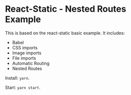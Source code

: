 # React-Static - Nested Routes Example

This is based on the react-static basic example. It includes:
- Babel
- CSS imports
- Image imports
- File imports
- Automatic Routing
- Nested Routes

Install: `yarn`.

Start: `yarn start`.